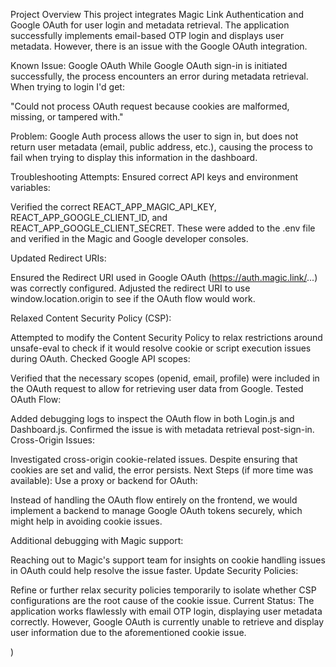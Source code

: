 Project Overview
This project integrates Magic Link Authentication and Google OAuth for user login and metadata retrieval. The application successfully implements email-based OTP login and displays user metadata. However, there is an issue with the Google OAuth integration.

Known Issue: Google OAuth
While Google OAuth sign-in is initiated successfully, the process encounters an error during metadata retrieval. When trying to login I'd get:

"Could not process OAuth request because cookies are malformed, missing, or tampered with."

Problem:
Google Auth process allows the user to sign in, but does not return user metadata (email, public address, etc.), causing the process to fail when trying to display this information in the dashboard.

Troubleshooting Attempts:
Ensured correct API keys and environment variables:

Verified the correct REACT_APP_MAGIC_API_KEY, REACT_APP_GOOGLE_CLIENT_ID, and REACT_APP_GOOGLE_CLIENT_SECRET.
These were added to the .env file and verified in the Magic and Google developer consoles.

Updated Redirect URIs:

Ensured the Redirect URI used in Google OAuth (https://auth.magic.link/...) was correctly configured.
Adjusted the redirect URI to use window.location.origin to see if the OAuth flow would work.

Relaxed Content Security Policy (CSP):

Attempted to modify the Content Security Policy to relax restrictions around unsafe-eval to check if it would resolve cookie or script execution issues during OAuth.
Checked Google API scopes:

Verified that the necessary scopes (openid, email, profile) were included in the OAuth request to allow for retrieving user data from Google.
Tested OAuth Flow:

Added debugging logs to inspect the OAuth flow in both Login.js and Dashboard.js. Confirmed the issue is with metadata retrieval post-sign-in.
Cross-Origin Issues:

Investigated cross-origin cookie-related issues. Despite ensuring that cookies are set and valid, the error persists.
Next Steps (if more time was available):
Use a proxy or backend for OAuth:

Instead of handling the OAuth flow entirely on the frontend, we would implement a backend to manage Google OAuth tokens securely, which might help in avoiding cookie issues.

Additional debugging with Magic support:

Reaching out to Magic's support team for insights on cookie handling issues in OAuth could help resolve the issue faster.
Update Security Policies:

Refine or further relax security policies temporarily to isolate whether CSP configurations are the root cause of the cookie issue.
Current Status:
The application works flawlessly with email OTP login, displaying user metadata correctly. However, Google OAuth is currently unable to retrieve and display user information due to the aforementioned cookie issue.

)

